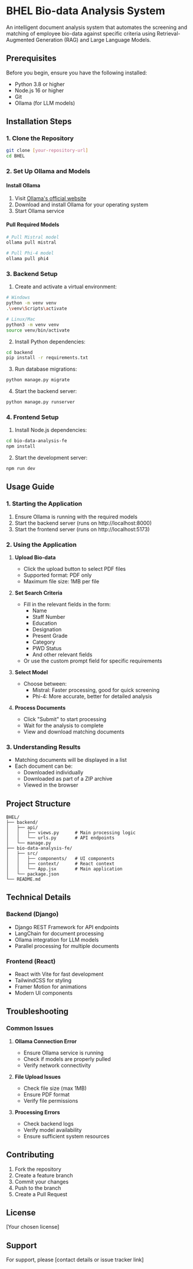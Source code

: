 # BHEL Bio-data Analysis System

An intelligent document analysis system that automates the screening and matching of employee bio-data against specific criteria using Retrieval-Augmented Generation (RAG) and Large Language Models.

## Prerequisites

Before you begin, ensure you have the following installed:
- Python 3.8 or higher
- Node.js 16 or higher
- Git
- Ollama (for LLM models)

## Installation Steps

### 1. Clone the Repository
```bash
git clone [your-repository-url]
cd BHEL
```

### 2. Set Up Ollama and Models

#### Install Ollama
1. Visit [Ollama's official website](https://ollama.ai/download)
2. Download and install Ollama for your operating system
3. Start Ollama service

#### Pull Required Models
```bash
# Pull Mistral model
ollama pull mistral

# Pull Phi-4 model
ollama pull phi4
```

### 3. Backend Setup

1. Create and activate a virtual environment:
```bash
# Windows
python -m venv venv
.\venv\Scripts\activate

# Linux/Mac
python3 -m venv venv
source venv/bin/activate
```

2. Install Python dependencies:
```bash
cd backend
pip install -r requirements.txt
```

3. Run database migrations:
```bash
python manage.py migrate
```

4. Start the backend server:
```bash
python manage.py runserver
```

### 4. Frontend Setup

1. Install Node.js dependencies:
```bash
cd bio-data-analysis-fe
npm install
```

2. Start the development server:
```bash
npm run dev
```

## Usage Guide

### 1. Starting the Application

1. Ensure Ollama is running with the required models
2. Start the backend server (runs on http://localhost:8000)
3. Start the frontend server (runs on http://localhost:5173)

### 2. Using the Application

1. **Upload Bio-data**
   - Click the upload button to select PDF files
   - Supported format: PDF only
   - Maximum file size: 1MB per file

2. **Set Search Criteria**
   - Fill in the relevant fields in the form:
     - Name
     - Staff Number
     - Education
     - Designation
     - Present Grade
     - Category
     - PWD Status
     - And other relevant fields
   - Or use the custom prompt field for specific requirements

3. **Select Model**
   - Choose between:
     - Mistral: Faster processing, good for quick screening
     - Phi-4: More accurate, better for detailed analysis

4. **Process Documents**
   - Click "Submit" to start processing
   - Wait for the analysis to complete
   - View and download matching documents

### 3. Understanding Results

- Matching documents will be displayed in a list
- Each document can be:
  - Downloaded individually
  - Downloaded as part of a ZIP archive
  - Viewed in the browser

## Project Structure

```
BHEL/
├── backend/
│   ├── api/
│   │   ├── views.py      # Main processing logic
│   │   └── urls.py       # API endpoints
│   └── manage.py
├── bio-data-analysis-fe/
│   ├── src/
│   │   ├── components/   # UI components
│   │   ├── context/      # React context
│   │   └── App.jsx       # Main application
│   └── package.json
└── README.md
```

## Technical Details

### Backend (Django)
- Django REST Framework for API endpoints
- LangChain for document processing
- Ollama integration for LLM models
- Parallel processing for multiple documents

### Frontend (React)
- React with Vite for fast development
- TailwindCSS for styling
- Framer Motion for animations
- Modern UI components

## Troubleshooting

### Common Issues

1. **Ollama Connection Error**
   - Ensure Ollama service is running
   - Check if models are properly pulled
   - Verify network connectivity

2. **File Upload Issues**
   - Check file size (max 1MB)
   - Ensure PDF format
   - Verify file permissions

3. **Processing Errors**
   - Check backend logs
   - Verify model availability
   - Ensure sufficient system resources

## Contributing

1. Fork the repository
2. Create a feature branch
3. Commit your changes
4. Push to the branch
5. Create a Pull Request

## License

[Your chosen license]

## Support

For support, please [contact details or issue tracker link] 